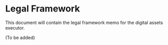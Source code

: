 # Legal Framework

This document will contain the legal framework memo for the digital assets executor.

(To be added)
